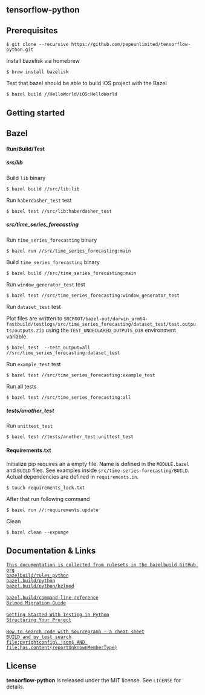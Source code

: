 tensorflow-python
---------------

Prerequisites
-------------

```
$ git clone --recursive https://github.com/pepeunlimited/tensorflow-python.git
```

Install bazelisk via homebrew  
```
$ brew install bazelisk
```

Test that bazel should be able to build iOS project with the Bazel
```
$ bazel build //HelloWorld/iOS:HelloWorld
```

Getting started
---------------

Bazel
-----

#### Run/Build/Test

##### src/lib

Build ```lib``` binary
```
$ bazel build //src/lib:lib
```

Run ```haberdasher_test``` test
```
$ bazel test //src/lib:haberdasher_test
```

##### src/time_series_forecasting

Run ```time_series_forecasting``` binary
```
$ bazel run //src/time_series_forecasting:main
```

Build ```time_series_forecasting``` binary
```
$ bazel build //src/time_series_forecasting:main
```

Run ```window_generator_test``` test
```
$ bazel test //src/time_series_forecasting:window_generator_test
```

Run ```dataset_test``` test  

Plot files are written to ```SRCROOT/bazel-out/darwin_arm64-fastbuild/testlogs/src/time_series_forecasting/dataset_test/test.outputs/outputs.zip```
using the ```TEST_UNDECLARED_OUTPUTS_DIR``` environment variable.  

```
$ bazel test  --test_output=all //src/time_series_forecasting:dataset_test
```

Run ```example_test``` test
```
$ bazel test //src/time_series_forecasting:example_test
```

Run all tests
```
$ bazel test //src/time_series_forecasting:all
```

##### tests/another_test

Run ```unittest_test```
```
$ bazel test //tests/another_test:unittest_test
```

#### Requirements.txt  

Initialize pip requires an a empty file. Name is defined in the ```MODULE.bazel```
and ```BUILD``` files. See examples inside ```src/time-series-forecasting/BUILD```. Actual dependencies
are defined in ```requirements.in```.

```
$ touch requirements_lock.txt
```

After that run following command
```
$ bazel run //:requirements.update
```

Clean  
```
$ bazel clean --expunge
```

Documentation & Links
---------------------

[`This documentation is collected from rulesets in the bazelbuild GitHub org`](https://docs.aspect.build/)
<br/>
[`bazelbuild/rules_python`](https://github.com/bazelbuild/rules_python/blob/main/docs/sphinx/getting-started.md)  
[`bazel.build/python`](https://bazel.build/reference/be/python)  
[`bazel.build/python/bzlmod`](https://bazel.build/reference/be/pythohttps://github.com/bazelbuild/rules_python/blob/main/examples/bzlmod/BUILD.bazeln)  
<br/>
[`bazel.build/command-line-reference`](https://bazel.build/reference/command-line-reference)  
[`Bzlmod Migration Guide`](https://bazel.build/external/migration)  
<br/>
[`Getting Started With Testing in Python`](https://realpython.com/python-testing/)  
[`Structuring Your Project`](https://docs.python-guide.org/writing/structure/)  
<br/>
[`How to search code with Sourcegraph — a cheat sheet`](https://sourcegraph.com/blog/how-to-search-cheat-sheet)  
[`BUILD and py_test search`](https://sourcegraph.com/search?q=context:global+file:BUILD%24+AND+file:has.content%28py_test%29)  
[`file:pyrightconfig\.json$ AND file:has.content(reportUnknownMemberType)`](https://sourcegraph.com/search?q=context:global+file:pyrightconfig%5C.json%24+AND+file:has.content%28reportUnknownMemberType%29)  


License
-------

**tensorflow-python** is released under the MIT license. See `LICENSE` for details.
